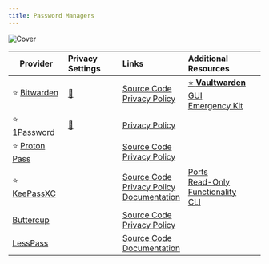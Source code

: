 ```yaml
---
title: Password Managers
---
```


![Cover](/assets/covers/password-managers.png)

| Provider | Privacy Settings | Links | Additional Resources |
| --- | :-- | :-- | :-- |
| :star: [Bitwarden](https://bitwarden.com/) | [:link:](/privacy-settings/software/password-managers/bitwarden) | [Source Code](https://github.com/bitwarden)<br/>[Privacy Policy](https://bitwarden.com/privacy) | [:star: **Vaultwarden**](https://github.com/dani-garcia/vaultwarden)<br/>[GUI](https://github.com/Sife-ops/dmenu_bw)<br/>[Emergency Kit](https://github.com/DevShubam/emergency-kits/blob/main/bitwarden.md) |
| :star: [1Password](https://1password.com/) <Badge type="warning" text="Paid" /> | [:link:](/privacy-settings/software/password-managers/1password) | [Privacy Policy](https://1password.com/legal/privacy) | |
| :star: [Proton Pass](https://proton.me/pass) | | [Source Code](https://github.com/protonpass)<br/>[Privacy Policy](https://proton.me/pass/privacy-policy) | |
| :star: [KeePassXC](https://keepassxc.org/) | | [Source Code](https://github.com/keepassxreboot/keepassxc)<br/>[Privacy Policy](https://keepassxc.org/privacy)<br/>[Documentation](https://keepassxc.org/docs/) | [Ports](https://keepass.info/download.html)<br/>[Read-Only Functionality](https://subdavis.com/Tusk/)<br/>[CLI](https://github.com/rebkwok/kpcli) |
| [Buttercup](https://buttercup.pw/) | | [Source Code](https://github.com/buttercup)<br/>[Privacy Policy](https://buttercup.pw/privacy/) |
| [LessPass](https://www.lesspass.com/) | | [Source Code](https://github.com/lesspass/lesspass)<br/>[Documentation](https://github.com/lesspass/lesspass/wiki) |
